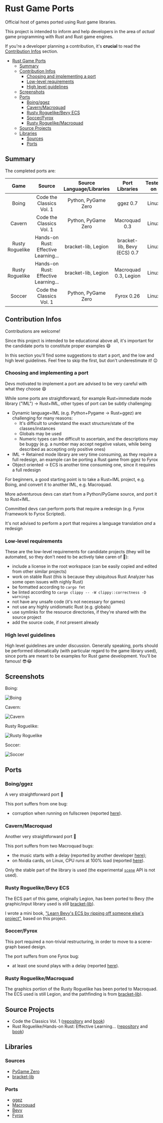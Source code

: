 # Rust Game Ports

Official host of games ported using Rust game libraries.

This project is intended to inform and help developers in the area of *actual* game programming with Rust and Rust game engines.

If you're a developer planning a contribution, it's **crucial** to read the [Contribution Infos](#contribution-infos) section.

- [Rust Game Ports](#rust-game-ports)
  - [Summary](#summary)
  - [Contribution Infos](#contribution-infos)
    - [Choosing and implementing a port](#choosing-and-implementing-a-port)
    - [Low-level requirements](#low-level-requirements)
    - [High level guidelines](#high-level-guidelines)
  - [Screenshots](#screenshots)
  - [Ports](#ports)
    - [Boing/ggez](#boingggez)
    - [Cavern/Macroquad](#cavernmacroquad)
    - [Rusty Roguelike/Bevy ECS](#rusty-roguelikebevy-ecs)
    - [Soccer/Fyrox](#soccerfyrox)
    - [Rusty Roguelike/Macroquad](#rusty-roguelikemacroquad)
  - [Source Projects](#source-projects)
  - [Libraries](#libraries)
    - [Sources](#sources)
    - [Ports](#ports-1)

## Summary

The completed ports are:

|      Game       |                Source                | Source Language/Libraries |       Port Libraries        | Tested on |
| :-------------: | :----------------------------------: | :-----------------------: | :-------------------------: | :-------: |
|      Boing      |       Code the Classics Vol. 1       |    Python, PyGame Zero    |          ggez 0.7           |   Linux   |
|     Cavern      |       Code the Classics Vol. 1       |    Python, PyGame Zero    |        Macroquad 0.3        |   Linux   |
| Rusty Roguelike | Hands-on Rust: Effective Learning... |    bracket-lib, Legion    | bracket-lib, Bevy (ECS) 0.7 |   Linux   |
| Rusty Roguelike | Hands-on Rust: Effective Learning... |    bracket-lib, Legion    |    Macroquad 0.3, Legion    |   Linux   |
|     Soccer      |       Code the Classics Vol. 1       |    Python, PyGame Zero    |         Fyrox 0.26          |   Linux   |

## Contribution Infos

Contributions are welcome!

Since this project is intended to be educational above all, it's important for the candidate ports to constitute proper examples 😄

In this section you'll find some suggestions to start a port, and the low and high level guidelines. Feel free to skip the first, but don't underestimate it! 😉

### Choosing and implementing a port

Devs motivated to implement a port are advised to be very careful with what they choose 😄

While some ports are straightforward, for example Rust+immediate mode library ("IML") -> Rust+IML, other types of port can be subtly challenging:

- Dynamic language+IML (e.g. Python+Pygame -> Rust+ggez) are challenging for many reasons:
  - It's difficult to understand the exact structure/state of the classes/instances
  - Globals may be used
  - Numeric types can be difficult to ascertain, and the descriptions may be buggy (e.g. a number may accept negative values, while being described as accepting only positive ones)
- IML -> Retained mode library are very time consuming, as they require a full redesign, an example can be porting a Rust game from ggez to Fyrox
- Object oriented -> ECS is another time consuming one, since it requires a full redesign

For beginners, a good starting point is to take a Rust+IML project, e.g. Boing, and convert it to another IML, e.g. Macroquad.

More adventurous devs can start from a Python/PyGame source, and port it to Rust+IML.

Committed devs can perform ports that require a redesign (e.g. Fyrox Framework to Fyrox Scripted).

It's not advised to perform a port that requires a language translation _and_ a redesign

### Low-level requirements

These are the low-level requirements for candidate projects (they will be automated, so they don't need to be actively take caren of 🙂):

- include a license in the root workspace (can be easily copied and edited from other similar projects)
- work on stable Rust (this is because they ubiquitous Rust Analyzer has some open issues with nighly Rust)
- be formatted according to `cargo fmt`
- be linted according to `cargo clippy -- -W clippy::correctness -D warnings`
- not have any unsafe code (it's not necessary for games)
- not use any highly unidiomatic Rust (e.g. globals)
- use symlinks for the resource directories, if they're shared with the source project
- add the source code, if not present already

### High level guidelines

High level guidelines are under discussion. Generally speaking, ports should be performed idiomatically (with particular regard to the game library used), since ports are meant to be examples for Rust game development. You'll be famous! 😎😂

## Screenshots

Boing:

![Boing](/images/readme/boing.png?raw=true)

Cavern:

![Cavern](/images/readme/cavern.png?raw=true)

Rusty Roguelike:

![Rusty Roguelike](/images/readme/rusty_roguelike.png?raw=true)

Soccer:

![Soccer](/images/readme/soccer.png?raw=true)

## Ports

### Boing/ggez

A very straightforward port 🙂

This port suffers from one bug:

- corruption when running on fullscreen (reported [here](https://github.com/ggez/ggez/issues/1066)).

### Cavern/Macroquad

Another very straightforward port 🙂

This port suffers from two Macroquad bugs:

- the music starts with a delay (reported by another developer [here](https://github.com/not-fl3/macroquad/issues/440));
- on Nvidia cards, on Linux, CPU runs at 100% load (reported [here](https://github.com/not-fl3/macroquad/issues/275#issuecomment-939525290)).

Only the stable part of the library is used (the experimental [`scene`](https://github.com/not-fl3/macroquad/blob/master/src/experimental/scene.rs) API is not used).

### Rusty Roguelike/Bevy ECS

The ECS part of this game, originally Legion, has been ported to Bevy (the graphic/input library used is still [bracket-lib](https://github.com/amethyst/bracket-lib)).

I wrote a mini book, ["Learn Bevy's ECS by ripping off someone else's project"](https://saveriomiroddi.github.io/learn_bevy_ecs_by_ripping_off), based on this project.

### Soccer/Fyrox

This port required a non-trivial restructuring, in order to move to a scene-graph based design.

The port suffers from one Fyrox bug:

- at least one sound plays with a delay (reported [here](https://github.com/FyroxEngine/Fyrox/issues/324)).

### Rusty Roguelike/Macroquad

The graphics portion of the Rusty Roguelike has been ported to Macroquad. The ECS used is still Legion, and the pathfinding is from [bracket-lib](https://github.com/amethyst/bracket-lib)).

## Source Projects

- Code the Classics Vol. 1 ([repository](https://github.com/Wireframe-Magazine/Code-the-Classics) and [book](https://wireframe.raspberrypi.org/books/code-the-classics1))
- Rust Roguelike/Hands-on Rust: Effective Learning... ([repository](https://github.com/thebracket/HandsOnRust) and [book](https://pragprog.com/titles/hwrust/hands-on-rust))

## Libraries

### Sources

- [PyGame Zero](https://pygame-zero.readthedocs.io/en/stable)
- [bracket-lib](https://github.com/amethyst/bracket-lib)

### Ports

- [ggez](https://github.com/ggez/ggez)
- [Macroquad](https://github.com/not-fl3/macroquad)
- [Bevy](https://github.com/bevyengine/bevy)
- [Fyrox](https://github.com/FyroxEngine/Fyrox)
